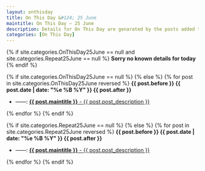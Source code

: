 ```yaml
---
layout: onthisday
title: On This Day &#124; 25 June
maintitle: On This Day — 25 June
description: Details for On This Day are genarated by the posts added to the website so the content is subject to changes/updates over time.
categories: [On This Day]
---
```


{% if site.categories.OnThisDay25June == null and site.categories.Repeat25June == null %}
<strong>Sorry no known details for today</strong>
{% endif %}

{% if site.categories.OnThisDay25June == null %}
{% else %}
{% for post in site.categories.OnThisDay25June reversed %}
<strong>{{ post.before }} {{ post.date | date: "%e %B %Y" }} {{ post.after }}</strong>
<ul>
<li> ——: <a href="{{ post.url }}"><strong>{{ post.maintitle }}</strong> - {{ post.post_description }}</a></li>
</ul>
{% endfor %}
{% endif %}

{% if site.categories.Repeat25June == null %}
{% else %}
{% for post in site.categories.Repeat25June reversed %}
<strong>{{ post.before }} {{ post.date | date: "%e %B %Y" }} {{ post.after }}</strong>
<ul>
<li> ——: <a href="{{ post.url }}"><strong>{{ post.maintitle }}</strong> - {{ post.post_description }}</a></li>
</ul>
{% endfor %}
{% endif %}
